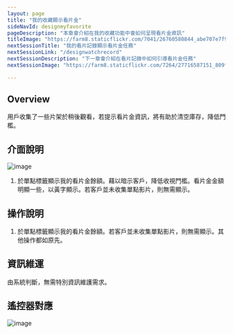 ```yaml
---
layout: page
title: "我的收藏顯示看片金"
sideNavId: designmyfavorite
pageDescription: "本章會介紹在我的收藏功能中會如何呈現看片金資訊"
titleImage: "https://farm8.staticflickr.com/7041/26760580844_abe707e7f9_o.png"
nextSessionTitle: "我的看片記錄顯示看片金任務"
nextSessionLink: "/designwatchrecord"
nextSessionDescription: "下一章會介紹在看片記錄中如何引導看片金任務"
nextSessionImage: "https://farm8.staticflickr.com/7264/27716587151_809ff37d72_o.png"

---
```


<div id="Overview"></div>
                
## Overview

用戶收集了一些片架於稍後觀看，若提示看片金資訊，將有助於清空庫存，降低門檻。


<div id="介面說明"></div>
                
## 介面說明

![image](https://farm8.staticflickr.com/7330/27760977876_db536e1ac8_o.png)

1) 於單點標籤顯示我的看片金餘額。藉以暗示客戶，降低收視門檻。看片金金額明顯一些，以黃字顯示。若客戶並未收集單點影片，則無需顯示。
            
<div id="操作說明"></div>            
            
## 操作說明  

1) 於單點標籤顯示我的看片金餘額。若客戶並未收集單點影片，則無需顯示。其他操作都如原先。


 
<div id="資訊維運"></div> 
           
## 資訊維運
由系統判斷，無需特別資訊維護需求。


<div id="遙控器對應"></div>            
            
## 遙控器對應

![image](https://farm8.staticflickr.com/7201/27591362340_3cdf750afb_o.png)
